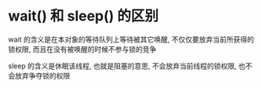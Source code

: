 # wait() 和 sleep() 的区别

wait 的含义是在本对象的等待队列上等待被其它唤醒, 不仅仅要放弃当前所获得的锁权限, 而且在没有被唤醒的时候不参与锁的竞争

sleep 的含义是休眠该线程, 也就是阻塞的意思, 不会放弃当前线程的锁权限, 也不会放弃争夺锁的权限
